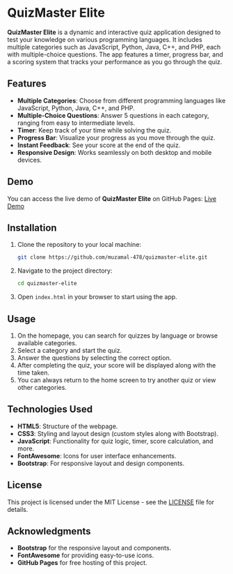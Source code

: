 # QuizMaster Elite

**QuizMaster Elite** is a dynamic and interactive quiz application designed to test your knowledge on various programming languages. It includes multiple categories such as JavaScript, Python, Java, C++, and PHP, each with multiple-choice questions. The app features a timer, progress bar, and a scoring system that tracks your performance as you go through the quiz.

## Features
- **Multiple Categories**: Choose from different programming languages like JavaScript, Python, Java, C++, and PHP.
- **Multiple-Choice Questions**: Answer 5 questions in each category, ranging from easy to intermediate levels.
- **Timer**: Keep track of your time while solving the quiz.
- **Progress Bar**: Visualize your progress as you move through the quiz.
- **Instant Feedback**: See your score at the end of the quiz.
- **Responsive Design**: Works seamlessly on both desktop and mobile devices.

## Demo

You can access the live demo of **QuizMaster Elite** on GitHub Pages:
[Live Demo](https://muzamal-478.github.io/quizmaster-elite/)

## Installation

1. Clone the repository to your local machine:
    ```bash
    git clone https://github.com/muzamal-478/quizmaster-elite.git
    ```

2. Navigate to the project directory:
    ```bash
    cd quizmaster-elite
    ```

3. Open `index.html` in your browser to start using the app.

## Usage

1. On the homepage, you can search for quizzes by language or browse available categories.
2. Select a category and start the quiz.
3. Answer the questions by selecting the correct option.
4. After completing the quiz, your score will be displayed along with the time taken.
5. You can always return to the home screen to try another quiz or view other categories.

## Technologies Used

- **HTML5**: Structure of the webpage.
- **CSS3**: Styling and layout design (custom styles along with Bootstrap).
- **JavaScript**: Functionality for quiz logic, timer, score calculation, and more.
- **FontAwesome**: Icons for user interface enhancements.
- **Bootstrap**: For responsive layout and design components.

## License

This project is licensed under the MIT License - see the [LICENSE](LICENSE) file for details.

## Acknowledgments

- **Bootstrap** for the responsive layout and components.
- **FontAwesome** for providing easy-to-use icons.
- **GitHub Pages** for free hosting of this project.

